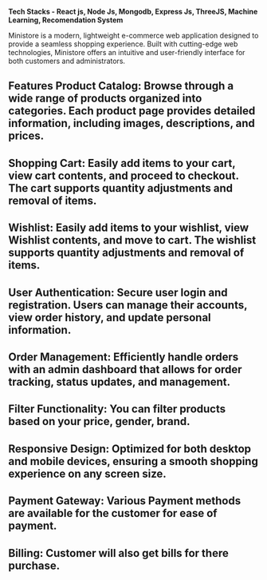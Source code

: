 **Tech Stacks - React js, Node Js, Mongodb, Express Js, ThreeJS, Machine Learning, Recomendation System**


Ministore is a modern, lightweight e-commerce web application designed to provide a seamless shopping experience. Built with cutting-edge web technologies, Ministore offers an intuitive and user-friendly interface for both customers and administrators.

**Features**
**Product Catalog:** Browse through a wide range of products organized into categories. Each product page provides detailed information, including images, descriptions, and prices.
---
**Shopping Cart:** Easily add items to your cart, view cart contents, and proceed to checkout. The cart supports quantity adjustments and removal of items.
---
**Wishlist:** Easily add items to your wishlist, view Wishlist contents, and move to cart. The wishlist supports quantity adjustments and removal of items.
---
**User Authentication:** Secure user login and registration. Users can manage their accounts, view order history, and update personal information.
---
**Order Management:** Efficiently handle orders with an admin dashboard that allows for order tracking, status updates, and management.
---
**Filter Functionality:** You can filter products based on your price, gender, brand.
---
**Responsive Design:** Optimized for both desktop and mobile devices, ensuring a smooth shopping experience on any screen size.
---
**Payment Gateway:** Various Payment methods are available for the customer for ease of payment. 
---
**Billing:** Customer will also get bills for there purchase.
---
